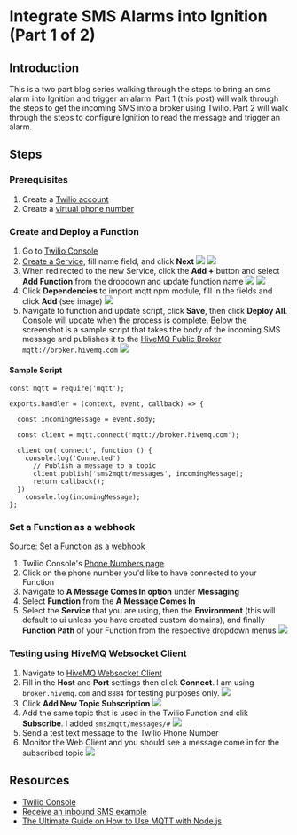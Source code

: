 # Integrate SMS Alarms into Ignition (Part 1 of 2)
## Introduction
This is a two part blog series walking through the steps to bring an sms alarm into Ignition and trigger an alarm. Part 1 (this post) will walk through the steps to get the incoming SMS into a broker using Twilio. Part 2 will walk through the steps to configure Ignition to read the message and trigger an alarm.

## Steps
### Prerequisites
1. Create a [Twilio account](https://www.twilio.com/try-twilio)
2. Create a [virtual phone number](https://www.twilio.com/docs/usage/tutorials/how-to-use-your-free-trial-account-namer)

### Create and Deploy a Function
1. Go to [Twilio Console](https://www.twilio.com/console/functions/overview)
2. [Create a Service](https://www.twilio.com/console/functions/overview/services), fill name field, and click **Next**
  <kbd><img src="https://github.com/user-attachments/assets/f862a478-0f86-4790-89c4-a2166ed07bd2" /></kbd>
  <kbd><img src="https://github.com/user-attachments/assets/60e5548c-d44f-4443-81bf-e660ecc2d79f" /></kbd>
3. When redirected to the new Service, click the **Add +** button and select **Add Function** from the dropdown and update function name
  <kbd><img src="https://github.com/user-attachments/assets/07458e62-e402-4d1b-8cef-6729f6a66b14" /></kbd>
  <kbd><img src="https://github.com/user-attachments/assets/39cd2618-a41b-406c-8b6f-9557b02c648b" /></kbd>
4. Click **Dependencies** to import mqtt npm module, fill in the fields and click **Add** (see image)
  <kbd><img src="https://github.com/user-attachments/assets/7dee8341-0567-41f5-b95a-89d656d098f6" /></kbd>
5. Navigate to function and update script, click **Save**, then click **Deploy All**. Console will update when the process is complete. Below the screenshot is a sample script that takes the body of the incoming SMS message and publishes it to the [HiveMQ Public Broker]([url](https://www.hivemq.com/mqtt/public-mqtt-broker/)) `mqtt://broker.hivemq.com` 
  <kbd><img src="https://github.com/user-attachments/assets/1ca1f9a3-0b92-469d-852e-37a91fad1713" /></kbd>

#### Sample Script
```
const mqtt = require('mqtt');

exports.handler = (context, event, callback) => {

  const incomingMessage = event.Body;

  const client = mqtt.connect('mqtt://broker.hivemq.com');

  client.on('connect', function () {
    console.log('Connected')
      // Publish a message to a topic
      client.publish('sms2mqtt/messages', incomingMessage);
      return callback();
  })
	console.log(incomingMessage);
};
```

### Set a Function as a webhook
Source: [Set a Function as a webhook](https://www.twilio.com/docs/serverless/functions-assets/quickstart/receive-sms#set-a-function-as-a-webhook)
1. Twilio Console's [Phone Numbers page](https://www.twilio.com/console/phone-numbers/incoming)
2. Click on the phone number you'd like to have connected to your Function
3. Navigate to **A Message Comes In option** under **Messaging**
4. Select **Function** from the **A Message Comes In**
5. Select the **Service** that you are using, then the **Environment** (this will default to ui unless you have created custom domains), and finally **Function Path** of your Function from the respective dropdown menus
   <kbd><img src="https://github.com/user-attachments/assets/16e80ef1-0675-4268-bd9b-b529d5bbeb8e" /></kbd>

### Testing using HiveMQ Websocket Client
1. Navigate to [HiveMQ Websocket Client](https://www.hivemq.com/demos/websocket-client/)
2. Fill in the **Host** and **Port** settings then click **Connect**. I am using `broker.hivemq.com` and `8884` for testing purposes only.
   <kbd><img src="https://github.com/user-attachments/assets/dc009228-c312-4b15-bc69-bfe7f1b6911a" /></kbd>
3. Click **Add New Topic Subscription**
   <kbd><img src="https://github.com/user-attachments/assets/124f1e99-ba5a-43d8-a53b-295b9882a704" /></kbd>
4. Add the same topic that is used in the Twilio Function and clik **Subscribe**. I added `sms2mqtt/messages/#`
   <kbd><img src="https://github.com/user-attachments/assets/886dbc51-dd0e-4114-8fcd-bca3e14dd406" /></kbd>
5. Send a test text message to the Twilio Phone Number
6. Monitor the Web Client and you should see a message come in for the subscribed topic
   <kbd><img src="https://github.com/user-attachments/assets/f551b8ad-5f89-46ea-b74c-db628e11048b" /></kbd>

## Resources
* [Twilio Console](https://www.twilio.com/console/functions/overview)
* [Receive an inbound SMS example](https://www.twilio.com/docs/serverless/functions-assets/quickstart/receive-sms)
* [The Ultimate Guide on How to Use MQTT with Node.js](https://www.hivemq.com/blog/ultimate-guide-on-how-to-use-mqtt-with-node-js/)
